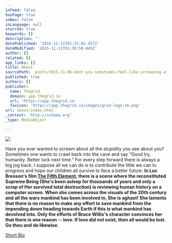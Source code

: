 ```yaml
---
inFeed: false
hasPage: true
inNav: false
inLanguage: null
starred: true
keywords: []
description: ''
datePublished: '2015-11-11T01:31:02.457Z'
dateModified: '2015-11-11T01:30:58.045Z'
author: []
related: []
app_links: []
title: About
sourcePath: _posts/2015-11-06-dont-you-sometimes-feel-like-screaming-at-the-stupidity-and.md
published: true
authors: []
publisher:
  name: Thegrid
  domain: app.thegrid.io
  url: 'https://app.thegrid.io'
  favicon: 'https://app.thegrid.io/images/grid-logo-16.png'
url: about/index.html
_context: 'http://schema.org'
_type: MediaObject

---
```

![](https://the-grid-user-content.s3-us-west-2.amazonaws.com/0d04c614-9f1d-4529-a857-42d27c3c2e1f.jpg)

Have you ever wanted to scream about all the stupidity you see about you?Sometimes one wants to crawl back into the cave and say "Good try, humanity. Better luck next time." For every step forward there is always a big jog back.  I suppose all we can do is to contribute the little we can to progress and hope our children all survive to face a better future. **In Luc Bresson's film [The Fifth Element][0], there is a scene where the reconstituted Supreme Being (She's been asleep for thousands of years and only a scrap of Her survived total destruction) is reviewing human history on a computer screen. When she comes across the visuals of the 20th century and all the wars mankind has been involved in, She is aghast! She laments that there is no reason to make any effort to save mankind from the impending doom heading towards Earth if this is what mankind has devolved into. Only the efforts of Bruce Willis's character convinces her that there is one reason --  love. If love did not exist, then all would be lost. Go thou and do likewise.**

[Short Bio][1]

[0]: http://www.imdb.com/title/tt0119116/
[1]: short